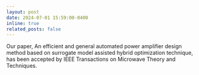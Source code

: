 ```yaml
---
layout: post
date: 2024-07-01 15:59:00-0400
inline: true
related_posts: false
---
```


Our paper, An efficient and general automated power amplifier design method based on surrogate model assisted hybrid optimization technique, has been accepted by IEEE Transactions on Microwave Theory and Techniques.
